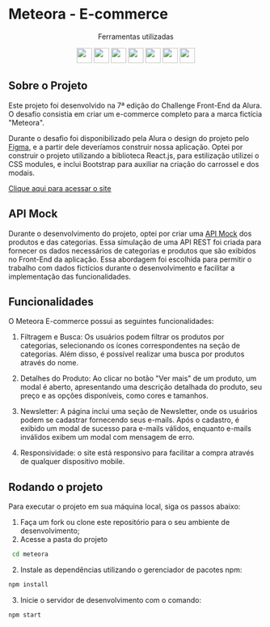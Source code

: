 # Meteora - E-commerce

<div align="center">
 <p> Ferramentas utilizadas </p>
    <img src="https://cdn.jsdelivr.net/gh/devicons/devicon/icons/react/react-original-wordmark.svg" height="30px";/>
    <img src="https://cdn.jsdelivr.net/gh/devicons/devicon/icons/css3/css3-original.svg" height="30px";/>
    <img src="https://cdn.jsdelivr.net/gh/devicons/devicon/icons/bootstrap/bootstrap-original.svg" height="30px"; />
    <img src="https://cdn.jsdelivr.net/gh/devicons/devicon/icons/git/git-original.svg" height="30px";/>
    <img src="https://cdn.jsdelivr.net/gh/devicons/devicon/icons/github/github-original.svg" height="30px";/>
    <img src="https://cdn.jsdelivr.net/gh/devicons/devicon/icons/figma/figma-original.svg" height="30px";/>
    <img src="https://cdn.jsdelivr.net/gh/devicons/devicon/icons/trello/trello-plain.svg" height="30px";/>
</div>

## Sobre o Projeto
Este projeto foi desenvolvido na 7ª edição do Challenge Front-End da Alura. O desafio consistia em criar um e-commerce completo para a marca fictícia "Meteora".

Durante o desafio foi disponibilizado pela Alura o design do projeto pelo [Figma](https://www.figma.com/file/2TLgt8UjsWUViWlmpXu5Fz/Challenge-Front-end-%7C-Loja-Meteora?type=design&mode=design&t=Rw0jRHfofLlvVqWu-0), e a partir dele deveríamos construir nossa aplicação. Optei por construir o projeto utilizando a biblioteca React.js, para estilização utilizei o CSS modules, e inclui Bootstrap para auxiliar na criação do carrossel e dos modais.

[Clique aqui para acessar o site](https://meteora-ecommerce-nine.vercel.app/)

## API Mock
Durante o desenvolvimento do projeto, optei por criar uma [API Mock](https://github.com/giselleschwab/api-meteora) dos produtos e das categorias. Essa simulação de uma API REST foi criada para fornecer os dados necessários de categorias e produtos que são exibidos no Front-End da aplicação. Essa abordagem foi escolhida para permitir o trabalho com dados fictícios durante o desenvolvimento e facilitar a implementação das funcionalidades.

## Funcionalidades
O Meteora E-commerce possui as seguintes funcionalidades:

1. Filtragem e Busca: Os usuários podem filtrar os produtos por categorias, selecionando os ícones correspondentes na seção de categorias. Além disso, é possível realizar uma busca por produtos através do nome.

2. Detalhes do Produto: Ao clicar no botão "Ver mais" de um produto, um modal é aberto, apresentando uma descrição detalhada do produto, seu preço e as opções disponíveis, como cores e tamanhos.

3. Newsletter: A página inclui uma seção de Newsletter, onde os usuários podem se cadastrar fornecendo seus e-mails. Após o cadastro, é exibido um modal de sucesso para e-mails válidos, enquanto e-mails inválidos exibem um modal com mensagem de erro.

4. Responsividade: o site está responsivo para facilitar a compra através de qualquer dispositivo mobile.

## Rodando o projeto

Para executar o projeto em sua máquina local, siga os passos abaixo:

1. Faça um fork ou clone este repositório para o seu ambiente de desenvolvimento;
2. Acesse a pasta do projeto 
```bash
 cd meteora 
 ```
2. Instale as dependências utilizando o gerenciador de pacotes npm:
```bash
npm install
```
3. Inicie o servidor de desenvolvimento com o comando:
```bash
npm start
```


